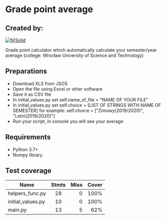 # Grade point average
##  Created by:
[![N|Solid](https://i.imgur.com/zk7PUsqm.jpg)](https://nodesource.com/products/nsolid)


Grade point calculator which automatically calculate your semester/year average (college: Wrocław University of Science and Technology)

## Preparations

- Download XLS from JSOS
- Open the file using Excel or other software
- Save it as CSV file
- In initial_values.py set self.name_of_file = "NAME OF YOUR FILE"
- In initial_values.py set self.choice = [LIST OF STRINGS WITH NAME OF SEMESTER] 
for example:  self.choice = ["Zimowy(2019/2020)", "Letni(2019/2020)"]
- Run your script, in console you will see your average 

## Requirements
- Python 3.7+
- Numpy library

## Test coverage

|Name                | Stmts         |Miss   | Cover   |
| ------------------ |:-------------:| -----:|--------:|
|helpers_func.py     | 28            |0      | 100%    |
|initial_values.py   | 10            |0      | 100%    |
|main.py             | 13            |5      | 62%     |

